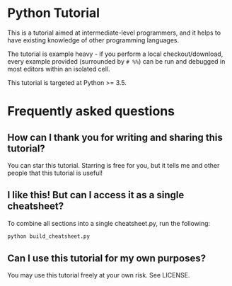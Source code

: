 # Python Tutorial
This is a tutorial aimed at intermediate-level programmers, and it helps to have existing knowledge of other programming languages.

The tutorial is example heavy - if you perform a local checkout/download, every example provided (surrounded by `# %%`) can be run and debugged in most editors within an isolated cell.

This tutorial is targeted at Python >= 3.5.

# Frequently asked questions

## How can I thank you for writing and sharing this tutorial?
You can star this tutorial. Starring is free for you, but it tells me and other people that this tutorial is useful!

## I like this! But can I access it as a single cheatsheet? 
To combine all sections into a single cheatsheet.py, run the following:
```sh
python build_cheatsheet.py
```

## Can I use this tutorial for my own purposes?
You may use this tutorial freely at your own risk. See LICENSE.
